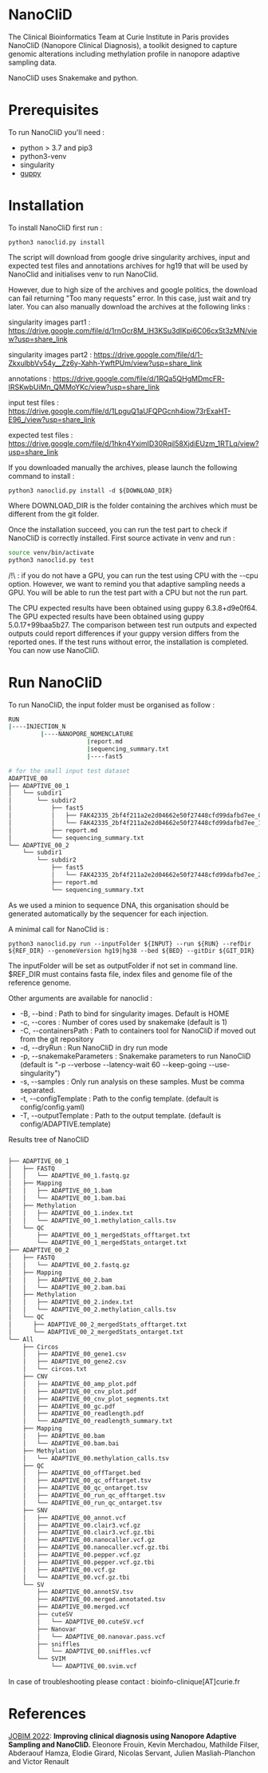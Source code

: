 # NanoCliD
The Clinical Bioinformatics Team at Curie Institute in Paris provides NanoCliD (Nanopore Clinical Diagnosis), a toolkit designed to capture genomic alterations including methylation profile in nanopore adaptive sampling data.

NanoCliD uses Snakemake and python.

# Prerequisites

To run NanoCliD you'll need :
  - python > 3.7 and pip3
  - python3-venv
  - singularity
  - [guppy](https://community.nanoporetech.com/downloads)

# Installation
To install NanoCliD first run :

```python3
python3 nanoclid.py install
```

The script will download from google drive singularity archives, input and expected test files and annotations archives for hg19 that will be used by NanoClid and initialises venv to run NanoClid.

However, due to high size of the archives and google politics, the download can fail returning "Too many requests" error. In this case, just wait and try later.
You can also manually download the archives at the following links :

singularity images part1 : https://drive.google.com/file/d/1rnOcr8M_lH3KSu3dIKpi6C06cxSt3zMN/view?usp=share_link

singularity images part2 : https://drive.google.com/file/d/1-ZkxulbbVv54y__Zz6y-Xahh-YwftPUm/view?usp=share_link

annotations : https://drive.google.com/file/d/1RQa5QHgMDmcFR-IRSKwbUiMn_QMMoYKc/view?usp=share_link

input test files : https://drive.google.com/file/d/1LpguQ1aUFQPGcnh4iow73rExaHT-E96_/view?usp=share_link

expected test files : https://drive.google.com/file/d/1hkn4YxjmID30Rqil58XjdiEUzm_1RTLq/view?usp=share_link


If you downloaded manually the archives, please launch the following command to install :

```python3
python3 nanoclid.py install -d ${DOWNLOAD_DIR}
```
Where DOWNLOAD_DIR is the folder containing the archives which must be different from the git folder.

Once the installation succeed, you can run the test part to check if NanoCliD is correctly installed. First source activate in venv and run :

```bash
source venv/bin/activate
python3 nanoclid.py test
```

/!\ : if you do not have a GPU, you can run the test using CPU with the --cpu option.
However, we want to remind you that adaptive sampling needs a GPU. You will be able to run the test part with a CPU but not the run part.

The CPU expected results have been obtained using guppy 6.3.8+d9e0f64.
The GPU expected results have been obtained using guppy 5.0.17+99baa5b27.
The comparison between test run outputs and expected outputs could report differences if your guppy version differs from the reported ones.
If the test runs without error, the installation is completed.
You can now use NanoCliD.

# Run NanoCliD

To run NanoCliD, the input folder must be organised as follow :


```bash
RUN
|----INJECTION_N
         |----NANOPORE_NOMENCLATURE
                      |report.md
                      |sequencing_summary.txt
                      |----fast5

# for the small input test dataset
ADAPTIVE_00
├── ADAPTIVE_00_1
│   └── subdir1
│       └── subdir2
│           ├── fast5
│           │   ├── FAK42335_2bf4f211a2e2d04662e50f27448cfd99dafbd7ee_0.fast5
│           │   └── FAK42335_2bf4f211a2e2d04662e50f27448cfd99dafbd7ee_100.fast5
│           ├── report.md
│           └── sequencing_summary.txt
└── ADAPTIVE_00_2
    └── subdir1
        └── subdir2
            ├── fast5
            │   └── FAK42335_2bf4f211a2e2d04662e50f27448cfd99dafbd7ee_200.fast5
            ├── report.md
            └── sequencing_summary.txt

```

As we used a minion to sequence DNA, this organisation should be generated automatically by the sequencer for each injection.

A minimal call for NanoClid is :

```python3
python3 nanoclid.py run --inputFolder ${INPUT} --run ${RUN} --refDir ${REF_DIR} --genomeVersion hg19|hg38 --bed ${BED} --gitDir ${GIT_DIR}
```
The inputFolder will be set as outputFolder if not set in command line.
$REF_DIR must contains fasta file, index files and genome file of the reference genome.

Other arguments are available for nanoclid :

- -B, --bind : Path to bind for singularity images. Default is HOME
- -c, --cores : Number of cores used by snakemake (default is 1)
- -C, --containersPath : Path to containers tool for NanoCliD if moved out from the git repository
- -d, --dryRun : Run NanoCliD in dry run mode
- -p, --snakemakeParameters : Snakemake parameters to run NanoCliD (default is "-p --verbose --latency-wait 60 --keep-going --use-singularity")
- -s, --samples : Only run analysis on these samples. Must be comma separated.
- -t, --configTemplate : Path to the config template. (default is config/config.yaml)
- -T, --outputTemplate : Path to the output template. (default is config/ADAPTIVE.template)

Results tree of NanoCliD

```bash

├── ADAPTIVE_00_1
│   ├── FASTQ
│   │   └── ADAPTIVE_00_1.fastq.gz
│   ├── Mapping
│   │   ├── ADAPTIVE_00_1.bam
│   │   └── ADAPTIVE_00_1.bam.bai
│   ├── Methylation
│   │   ├── ADAPTIVE_00_1.index.txt
│   │   └── ADAPTIVE_00_1.methylation_calls.tsv
│   └── QC
│       ├── ADAPTIVE_00_1_mergedStats_offtarget.txt
│       └── ADAPTIVE_00_1_mergedStats_ontarget.txt
├── ADAPTIVE_00_2
│   ├── FASTQ
│   │   └── ADAPTIVE_00_2.fastq.gz
│   ├── Mapping
│   │   ├── ADAPTIVE_00_2.bam
│   │   └── ADAPTIVE_00_2.bam.bai
│   ├── Methylation
│   │   ├── ADAPTIVE_00_2.index.txt
│   │   └── ADAPTIVE_00_2.methylation_calls.tsv
│   └── QC
│      ├── ADAPTIVE_00_2_mergedStats_offtarget.txt
│      └── ADAPTIVE_00_2_mergedStats_ontarget.txt
└── All
    ├── Circos
    │   ├── ADAPTIVE_00_gene1.csv
    │   ├── ADAPTIVE_00_gene2.csv
    │   └── circos.txt
    ├── CNV
    │   ├── ADAPTIVE_00_amp_plot.pdf
    │   ├── ADAPTIVE_00_cnv_plot.pdf
    │   ├── ADAPTIVE_00_cnv_plot_segments.txt
    │   ├── ADAPTIVE_00_gc.pdf
    │   ├── ADAPTIVE_00_readlength.pdf
    │   └── ADAPTIVE_00_readlength_summary.txt
    ├── Mapping
    │   ├── ADAPTIVE_00.bam
    │   └── ADAPTIVE_00.bam.bai
    ├── Methylation
    │   └── ADAPTIVE_00.methylation_calls.tsv
    ├── QC
    │   ├── ADAPTIVE_00_offTarget.bed
    │   ├── ADAPTIVE_00_qc_offtarget.tsv
    │   ├── ADAPTIVE_00_qc_ontarget.tsv
    │   ├── ADAPTIVE_00_run_qc_offtarget.tsv
    │   └── ADAPTIVE_00_run_qc_ontarget.tsv
    ├── SNV
    │   ├── ADAPTIVE_00_annot.vcf
    │   ├── ADAPTIVE_00.clair3.vcf.gz
    │   ├── ADAPTIVE_00.clair3.vcf.gz.tbi
    │   ├── ADAPTIVE_00.nanocaller.vcf.gz
    │   ├── ADAPTIVE_00.nanocaller.vcf.gz.tbi
    │   ├── ADAPTIVE_00.pepper.vcf.gz
    │   ├── ADAPTIVE_00.pepper.vcf.gz.tbi
    │   ├── ADAPTIVE_00.vcf.gz
    │   └── ADAPTIVE_00.vcf.gz.tbi
    └── SV
        ├── ADAPTIVE_00.annotSV.tsv
        ├── ADAPTIVE_00.merged.annotated.tsv
        ├── ADAPTIVE_00.merged.vcf
        ├── cuteSV
        │   └── ADAPTIVE_00.cuteSV.vcf
        ├── Nanovar
        │   └── ADAPTIVE_00.nanovar.pass.vcf
        ├── sniffles
        │   └── ADAPTIVE_00.sniffles.vcf
        └── SVIM
            └── ADAPTIVE_00.svim.vcf

```

In case of troubleshooting please contact : bioinfo-clinique[AT]curie.fr



# References
[JOBIM 2022](https://jobim2022.sciencesconf.org/resource/page/id/18): **Improving clinical diagnosis using Nanopore Adaptive Sampling and NanoCliD.**
Eleonore Frouin, Kevin Merchadou, Mathilde Filser, Abderaouf Hamza, Elodie Girard, Nicolas Servant, Julien Masliah-Planchon and Victor Renault
